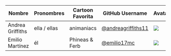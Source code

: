 | Nombre | Pronombres | Cartoon Favorita | GitHub Username| Avatar |
|---|---|---|---|---|
| Andrea Griffiths | ella / ellas  | animaniacs | [@andreagriffiths11](https://github.com/andreagriffiths11)| ![](https://avatars.githubusercontent.com/andreagriffiths11?s=64) |
| Emilio Martínez | él  | Phineas & Ferb | [@emilio17mc](https://github.com/emilio17mc)| ![](https://avatars.githubusercontent.com/emilio17mc?s=64) |
